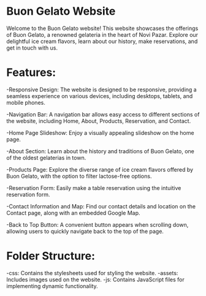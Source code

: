 # Buon Gelato Website
Welcome to the Buon Gelato website! This website showcases the offerings of Buon Gelato, a renowned gelateria in the heart of Novi Pazar. Explore our delightful ice cream flavors, learn about our history, make reservations, and get in touch with us.

# Features:
-Responsive Design: The website is designed to be responsive, providing a seamless experience on various devices, including desktops, tablets, and mobile phones.

-Navigation Bar: A navigation bar allows easy access to different sections of the website, including Home, About, Products, Reservation, and Contact.

-Home Page Slideshow: Enjoy a visually appealing slideshow on the home page.

-About Section: Learn about the history and traditions of Buon Gelato, one of the oldest gelaterias in town.

-Products Page: Explore the diverse range of ice cream flavors offered by Buon Gelato, with the option to filter lactose-free options.

-Reservation Form: Easily make a table reservation using the intuitive reservation form.

-Contact Information and Map: Find our contact details and location on the Contact page, along with an embedded Google Map.

-Back to Top Button: A convenient button appears when scrolling down, allowing users to quickly navigate back to the top of the page.

# Folder Structure:
-css: Contains the stylesheets used for styling the website.
-assets: Includes images used on the website.
-js: Contains JavaScript files for implementing dynamic functionality.
